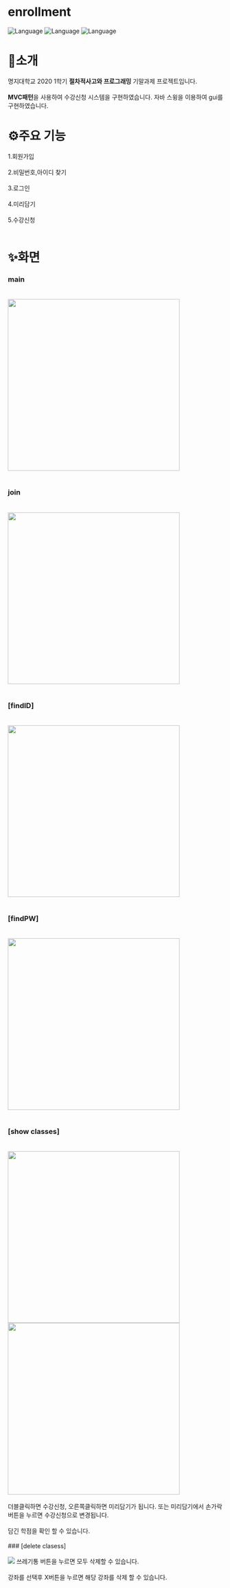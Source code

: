 # enrollment
![Language](https://img.shields.io/badge/Language-java-orange.svg) 
![Language](https://img.shields.io/badge/GUI-swing-yellow.svg)
![Language](https://img.shields.io/badge/IDE-eclipse-blue.svg)

# 🚀소개
명지대학교 2020 1학기 **절차적사고와 프로그래밍** 기말과제 프로젝트입니다.<br></br>
**MVC패턴**을 사용하여 수강신청 시스템을 구현하였습니다.
자바 스윙을 이용하여 gui를 구현하였습니다.


# ⚙주요 기능
1.회원가입<br></br>
2.비밀번호,아이디 찾기<br></br>
3.로그인<br></br>
4.미리담기<br></br>
5.수강신청<br></br>
# ✨화면
### main<br></br>
<img width=400 src="https://user-images.githubusercontent.com/70804578/117974504-96a07180-b368-11eb-9955-dbde516a6706.png"><br></br>
### join <br></br>
<img width=400 src="https://user-images.githubusercontent.com/70804578/117975911-2692eb00-b36a-11eb-85b3-dbd68211ff3c.png"><br></br>
### [findID]<br></br>
<img width=400 src="https://user-images.githubusercontent.com/70804578/117976188-707bd100-b36a-11eb-9bd6-407163cf25be.png"><br></br>
### [findPW]<br></br>
<img width=400 src="https://user-images.githubusercontent.com/70804578/117976510-d49e9500-b36a-11eb-9162-7fa730056d97.png"><br></br>
### [show classes]<br></br>
<img width=400 src="https://user-images.githubusercontent.com/70804578/117977219-8e960100-b36b-11eb-95e4-91cc9abe87ab.png">
<img width=400 src="https://user-images.githubusercontent.com/70804578/117978456-de28fc80-b36c-11eb-9410-cd51e9a6e3e3.png">
<br></br>
더블클릭하면 수강신청, 오른쪽클릭하면 미리담기가 됩니다. 또는 미리담기에서 손가락버튼을 누르면 수강신청으로 변경됩니다.<br></br>
담긴 학점을 확인 할 수 있습니다.<br></br>
### [delete clasess]<br></br>
<img src="https://user-images.githubusercontent.com/70804578/117978728-25af8880-b36d-11eb-947d-f32312f79735.png">
쓰레기통 버튼을 누르면 모두 삭제할 수 있습니다.<br></br>
강좌를 선택후 X버튼을 누르면 해당 강좌를 삭제 할 수 있습니다.<br></br>

